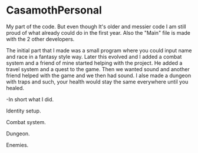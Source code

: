 # CasamothPersonal

My part of the code.
But even though It's older and messier code I am still proud of what 
already could do in the first year.
Also the "Main" file is made with the 2 other developers.


The initial part that I made was a small program where you could input name and race in a fantasy style way.
Later this evolved and I added a combat system and a friend of mine started helping with the project.
He added a travel system and a quest to the game.
Then we wanted sound and another friend helped with the game and we then had sound.
I alse made a dungeon with traps and such, your health would stay the same everywhere until you healed.

-In short what I did.

Identity setup.

Combat system.

Dungeon.

Enemies.

